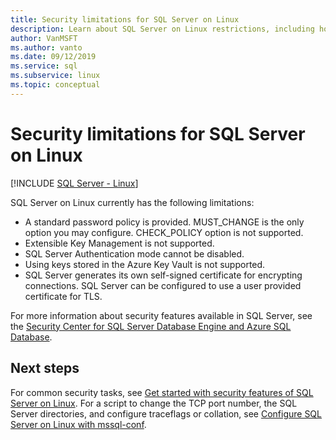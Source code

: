 ```yaml
---
title: Security limitations for SQL Server on Linux
description: Learn about SQL Server on Linux restrictions, including how using keys stored in Azure Key Vault and extensible Key Management are not supported.
author: VanMSFT
ms.author: vanto
ms.date: 09/12/2019
ms.service: sql
ms.subservice: linux
ms.topic: conceptual
---
```

# Security limitations for SQL Server on Linux

[!INCLUDE [SQL Server - Linux](../includes/applies-to-version/sql-linux.md)]

SQL Server on Linux currently has the following limitations:

* A standard password policy is provided. MUST_CHANGE is the only option you may configure. CHECK_POLICY option is not supported.
* Extensible Key Management is not supported.
* SQL Server Authentication mode cannot be disabled. 
* Using keys stored in the Azure Key Vault is not supported.
* SQL Server generates its own self-signed certificate for encrypting connections. SQL Server can be configured to use a user provided certificate for TLS. 

For more information about security features available in SQL Server, see the [Security Center for SQL Server Database Engine and Azure SQL Database](../relational-databases/security/security-center-for-sql-server-database-engine-and-azure-sql-database.md).

## Next steps

For common security tasks, see [Get started with security features of SQL Server on Linux](sql-server-linux-security-get-started.md). For a script to change the TCP port number, the SQL Server directories, and configure traceflags or collation, see [Configure SQL Server on Linux with mssql-conf](sql-server-linux-configure-mssql-conf.md).
